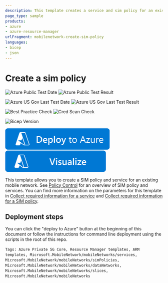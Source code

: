 ```yaml
---
description: This template creates a service and sim policy for an existing mobile network.
page_type: sample
products:
- azure
- azure-resource-manager
urlFragment: mobilenetwork-create-sim-policy
languages:
- bicep
- json
---
```

# Create a sim policy

![Azure Public Test Date](https://azurequickstartsservice.blob.core.windows.net/badges/quickstarts/microsoft.mobilenetwork/mobilenetwork-create-sim-policy/PublicLastTestDate.svg)
![Azure Public Test Result](https://azurequickstartsservice.blob.core.windows.net/badges/quickstarts/microsoft.mobilenetwork/mobilenetwork-create-sim-policy/PublicDeployment.svg)

![Azure US Gov Last Test Date](https://azurequickstartsservice.blob.core.windows.net/badges/quickstarts/microsoft.mobilenetwork/mobilenetwork-create-sim-policy/FairfaxLastTestDate.svg)
![Azure US Gov Last Test Result](https://azurequickstartsservice.blob.core.windows.net/badges/quickstarts/microsoft.mobilenetwork/mobilenetwork-create-sim-policy/FairfaxDeployment.svg)

![Best Practice Check](https://azurequickstartsservice.blob.core.windows.net/badges/quickstarts/microsoft.mobilenetwork/mobilenetwork-create-sim-policy/BestPracticeResult.svg)
![Cred Scan Check](https://azurequickstartsservice.blob.core.windows.net/badges/quickstarts/microsoft.mobilenetwork/mobilenetwork-create-sim-policy/CredScanResult.svg)

![Bicep Version](https://azurequickstartsservice.blob.core.windows.net/badges/quickstarts/microsoft.mobilenetwork/mobilenetwork-create-sim-policy/BicepVersion.svg)

[![Deploy To Azure](https://raw.githubusercontent.com/Azure/azure-quickstart-templates/master/1-CONTRIBUTION-GUIDE/images/deploytoazure.svg?sanitize=true)](https://portal.azure.com/#create/Microsoft.Template/uri/https%3A%2F%2Fraw.githubusercontent.com%2FAzure%2Fazure-quickstart-templates%2Fmaster%2Fquickstarts%2Fmicrosoft.mobilenetwork%2Fmobilenetwork-create-sim-policy%2Fazuredeploy.json)
[![Visualize](https://raw.githubusercontent.com/Azure/azure-quickstart-templates/master/1-CONTRIBUTION-GUIDE/images/visualizebutton.svg?sanitize=true)](http://armviz.io/#/?load=https%3A%2F%2Fraw.githubusercontent.com%2FAzure%2Fazure-quickstart-templates%2Fmaster%2Fquickstarts%2Fmicrosoft.mobilenetwork%2Fmobilenetwork-create-sim-policy%2Fazuredeploy.json)

This template allows you to create a SIM policy and service for an existing mobile network. See [Policy Control](https://docs.microsoft.com/azure/private-5g-core/policy-control) for an overview of SIM policy and services. You can find more information on the parameters for this template in [Collect required information for a service](https://docs.microsoft.com/azure/private-5g-core/collect-required-information-for-service) and [Collect required information for a SIM policy](https://docs.microsoft.com/azure/private-5g-core/collect-required-information-for-sim-policy).

## Deployment steps

You can click the "deploy to Azure" button at the beginning of this document or follow the instructions for command line deployment using the scripts in the root of this repo.

`Tags: Azure Private 5G Core, Resource Manager templates, ARM templates, Microsoft.MobileNetwork/mobileNetworks/services, Microsoft.MobileNetwork/mobileNetworks/simPolicies, Microsoft.MobileNetwork/mobileNetworks/dataNetworks, Microsoft.MobileNetwork/mobileNetworks/slices, Microsoft.MobileNetwork/mobileNetworks`
